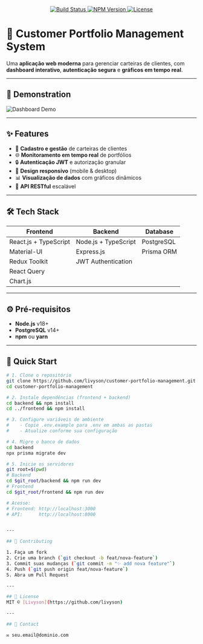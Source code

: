<!-- README.md for Customer Portfolio Management System -->

<p align="center">
  <a href="https://github.com/livyson/customer-portfolio-management/actions/workflows/ci.yml">
    <img src="https://img.shields.io/github/actions/workflow/status/yourusername/customer-portfolio-management/ci.yml?style=for-the-badge&color=blue&label=Build" alt="Build Status" />
  </a>
  <a href="https://www.npmjs.com/package/customer-portfolio-management">
    <img src="https://img.shields.io/npm/v/customer-portfolio-management?style=for-the-badge&color=orange&label=Version" alt="NPM Version" />
  </a>
  <a href="https://github.com/livyson/customer-portfolio-management/blob/main/LICENSE">
    <img src="https://img.shields.io/github/license/yourusername/customer-portfolio-management?style=for-the-badge&color=green" alt="License" />
  </a>
</p>

# 🌟 Customer Portfolio Management System

Uma **aplicação web moderna** para gerenciar carteiras de clientes, com **dashboard interativo**, **autenticação segura** e **gráficos em tempo real**.

---

## 🎨 Demonstration
![Dashboard Demo](https://via.placeholder.com/800x400/FFFAE5/333333?text=Dashboard+Demo)

---

## ✨ Features

- 🚀 **Cadastro e gestão** de carteiras de clientes
- 🌐 **Monitoramento em tempo real** de portfólios
- 🔒 **Autenticação JWT** e autorização granular
- 📱 **Design responsivo** (mobile & desktop)
- 📊 **Visualização de dados** com gráficos dinâmicos
- 🔄 **API RESTful** escalável

---

## 🛠️ Tech Stack

| Frontend                   | Backend                            | Database        |
| -------------------------- | ---------------------------------- | --------------- |
| React.js + TypeScript      | Node.js + TypeScript               | PostgreSQL      |
| Material-UI                | Express.js                         | Prisma ORM      |
| Redux Toolkit              | JWT Authentication                 |                 |
| React Query                |                                    |                 |
| Chart.js                   |                                    |                 |

---

## ⚙️ Pré-requisitos

- **Node.js** v18+
- **PostgreSQL** v14+
- **npm** ou **yarn**

---

## 🚀 Quick Start

```bash
# 1. Clone o repositório
git clone https://github.com/livyson/customer-portfolio-management.git
cd customer-portfolio-management

# 2. Instale dependências (frontend + backend)
cd backend && npm install
cd ../frontend && npm install

# 3. Configure variáveis de ambiente
#    - Copie .env.example para .env em ambas as pastas
#    - Atualize conforme sua configuração

# 4. Migre o banco de dados
cd backend
npx prisma migrate dev

# 5. Inicie os servidores
git root=$(pwd)
# Backend
cd $git_root/backend && npm run dev
# Frontend
cd $git_root/frontend && npm run dev

# Acesse:
# Frontend: http://localhost:3000
# API:      http://localhost:8000


---

## 🤝 Contributing

1. Faça um fork
2. Crie uma branch (`git checkout -b feat/nova-feature`)
3. Commit suas mudanças (`git commit -m "✨ add nova feature"`)
4. Push (`git push origin feat/nova-feature`)
5. Abra um Pull Request

---

## 📜 License
MIT © [Livyson](https://github.com/livyson)

---

## 📧 Contact

✉️ seu.email@dominio.com
